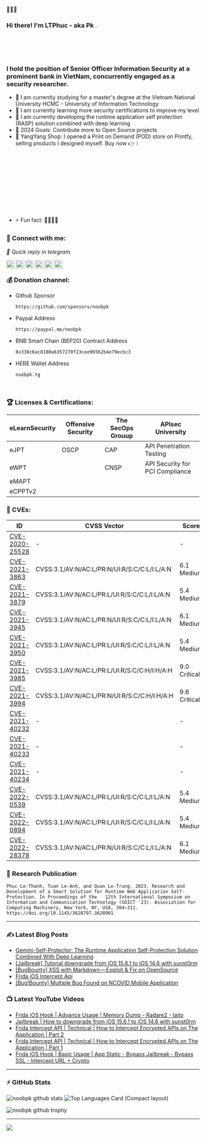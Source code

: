 🚀🚀🚀

### Hi there! I'm LTPhuc - aka Pk <a href="https://noobpk.github.io"><img src="https://media.giphy.com/media/hvRJCLFzcasrR4ia7z/giphy.gif" width="2%"></a>

### I hold the position of Senior Officer Information Security at a prominent bank in VietNam, concurrently engaged as a security researcher.

- 🌱 I am currently studying for a master's degree at the Vietnam National University HCMC - University of Information Technology
- 🌱 I am currently learning more security certifications to improve my level
- 🔭 I am currently developing the runtime application self protection (RASP) solution combined with deep learning
- 🥅 2024 Goals: Contribute more to Open Source projects
- 🛒 YangYang Shop: I opened a Print on Demand (POD) store on Printfy, selling products I designed myself. Buy now 👉 [<img width="5%" src="https://upload.wikimedia.org/wikipedia/commons/e/e2/Printify.png" />][yangyang]
- ⚡ Fun fact: 🤔🤔🤔🤔

### 🔗 Connect with me:

*💬 Quick reply in telegram.*

[<img align="left" alt="noobpk.github.io" width="22px" src="https://upload.wikimedia.org/wikipedia/commons/4/4b/Breezeicons-apps-32-preferences-system-network.svg" />][website]
[<img align="left" alt="noobpk | LinkedIn" width="22px" src="https://raw.githubusercontent.com/rahuldkjain/github-profile-readme-generator/master/src/images/icons/Social/linked-in-alt.svg" />][linkedin]
[<img align="left" alt="noobpk | YouTube" width="22px" src="https://raw.githubusercontent.com/rahuldkjain/github-profile-readme-generator/master/src/images/icons/Social/youtube.svg" />][youtube]
[<img align="left" alt="noobpk | Medium" width="22px" src="https://raw.githubusercontent.com/rahuldkjain/github-profile-readme-generator/master/src/images/icons/Social/medium.svg" />][medium]
[<img align="left" alt="noobpk | Instagram" width="22px" src="https://raw.githubusercontent.com/rahuldkjain/github-profile-readme-generator/master/src/images/icons/Social/instagram.svg" />][instagram]
[<img align="left" alt="noobpk | Telegram" width="22px" src="https://upload.wikimedia.org/wikipedia/commons/8/83/Telegram_2019_Logo.svg"/>][telegram]

<br />

### 💰 Donation channel:

- Github Sponsor
  ```
  https://github.com/sponsors/noobpk
  ```
- Paypal Address
  ```
  https://paypal.me/noobpk
  ```
- BNB Smart Chain (BEP20) Contract Address
  ```
  0x338c6ac8180a6357270f23cee96562b4e79ecbc3
  ```
- HERE Wallet Address
  ```
  noobpk.tg
  ```
<!-- ### Research platforms:

[<img align="left" alt="noobpk | Hackthebox" width="22px" src="https://cdnjs.cloudflare.com/ajax/libs/simple-icons/4.5.0/hackthebox.svg" />][hackthebox]
[<img align="left" alt="noobpk | HackerOne" width="22px" src="https://cdn.jsdelivr.net/npm/simple-icons@3.13.0/icons/hackerone.svg" />][hackerone]
[<img align="left" alt="noobpk | Bugcrowd" width="22px" src="https://raw.githubusercontent.com/noobpk/noobpk.github.io/master/assets/img/bugcrowd.svg" />][bugcrowd]
[<img align="left" alt="noobpk | Huntr" width="22px" src="https://upload.wikimedia.org/wikipedia/commons/4/43/Hacker_behind_PC.svg" />][huntr] -->
<br />

### 🏆 Licenses & Certifications:

|eLearnSecurity|Offensive Security|The SecOps Grouup| APIsec University |
|---|---|---| --- |
|eJPT|OSCP|CAP|API Penetration Testing |
|eWPT|   |CNSP| API Security for PCI Compliance |
|eMAPT|   |   |
|eCPPTv2|   |   |

### 🔎 CVEs:
|ID|CVSS Vector|Score|Product|
|---|---|---|---|
|[CVE-2020-25528](https://nvd.nist.gov/vuln/detail/CVE-2020-25528)|-|-|[Cutephp](https://github.com/CuteNews/cutenews-2.0)|
|[CVE-2021-3863](https://nvd.nist.gov/vuln/detail/CVE-2021-3863)|CVSS:3.1/AV:N/AC:L/PR:N/UI:R/S:C/C:L/I:L/A:N|6.1 Medium|[Snipe-IT](https://github.com/snipe/snipe-it)|
|[CVE-2021-3879](https://nvd.nist.gov/vuln/detail/CVE-2021-3879)|CVSS:3.1/AV:N/AC:L/PR:L/UI:R/S:C/C:L/I:L/A:N|5.4 Medium|[Snipe-IT](https://github.com/snipe/snipe-it)|
|[CVE-2021-3945](https://nvd.nist.gov/vuln/detail/CVE-2021-3945)|CVSS:3.1/AV:N/AC:L/PR:N/UI:R/S:C/C:L/I:L/A:N|6.1 Medium|[Django-Helpdesk](https://github.com/django-helpdesk/django-helpdesk)|
|[CVE-2021-3950](https://nvd.nist.gov/vuln/detail/CVE-2021-3950)|CVSS:3.1/AV:N/AC:L/PR:L/UI:R/S:C/C:L/I:L/A:N|5.4 Medium|[Django-Helpdesk](https://github.com/django-helpdesk/django-helpdesk)|
|[CVE-2021-3985](https://nvd.nist.gov/vuln/detail/CVE-2021-3985)|CVSS:3.1/AV:N/AC:L/PR:L/UI:R/S:C/C:H/I:H/A:H|9.0 Critical|[Kimai2](https://github.com/kevinpapst/kimai2)|
|[CVE-2021-3994](https://nvd.nist.gov/vuln/detail/CVE-2021-3994)|CVSS:3.1/AV:N/AC:L/PR:N/UI:R/S:C/C:H/I:H/A:H|9.6 Critical|[Django-Helpdesk](https://github.com/django-helpdesk/django-helpdesk)|
|[CVE-2021-40232](https://nvd.nist.gov/vuln/detail/CVE-2021-40232)|-|-|[Pluck-CMS](https://github.com/pluck-cms/pluck)|
|[CVE-2021-40233](https://nvd.nist.gov/vuln/detail/CVE-2021-40233)|-|-|[Typi-CMS](https://github.com/TypiCMS)|
|[CVE-2021-40234](https://nvd.nist.gov/vuln/detail/CVE-2021-40234)|-|-|[Typi-CMS](https://github.com/TypiCMS)|
|[CVE-2022-0539](https://nvd.nist.gov/vuln/detail/CVE-2022-0539)|CVSS:3.1/AV:N/AC:L/PR:L/UI:R/S:C/C:L/I:L/A:N|5.4 Medium|[Beanstalk_Console](https://github.com/ptrofimov/beanstalk_console)|
|[CVE-2022-0894](https://nvd.nist.gov/vuln/detail/CVE-2022-0894)|CVSS:3.1/AV:N/AC:L/PR:L/UI:R/S:C/C:L/I:L/A:N|5.4 Medium|[Pimcore](https://github.com/pimcore/pimcore)|
|[CVE-2022-28378](https://nvd.nist.gov/vuln/detail/CVE-2022-28378)|CVSS:3.1/AV:N/AC:L/PR:N/UI:R/S:C/C:L/I:L/A:N|6.1 Medium|[CraftCMS](https://github.com/craftcms/cms)|

### 📃 Research Publication

```Phuc Le-Thanh, Tuan Le-Anh, and Quan Le-Trung. 2023. Research and Development of a Smart Solution for Runtime Web Application Self-Protection. In Proceedings of the   12th International Symposium on Information and Communication Technology (SOICT '23). Association for Computing Machinery, New York, NY, USA, 304–311. https://doi.org/10.1145/3628797.3628901```

---
### :writing_hand: Latest Blog Posts

<!-- BLOG-POST-LIST:START -->
- [Gemini-Self-Protector: The Runtime Application Self-Protection Solution Combined With Deep Learning](https://lethanhphuc-pk.medium.com/gemini-self-protector-the-runtime-application-self-protection-solution-combined-with-deep-learning-712033dbc961?source=rss-f49608fd9825------2)
- [[Jailbreak] Tutorial downgrade from iOS 15.6.1 to iOS 14.6 with sunst0rm](https://lethanhphuc-pk.medium.com/jailbreak-tutorial-downgrade-from-ios-15-6-1-to-ios-14-6-with-sunst0rm-d5626101423b?source=rss-f49608fd9825------2)
- [[BugBounty] XSS with Markdown — Exploit &amp; Fix on OpenSource](https://lethanhphuc-pk.medium.com/bugbounty-xss-with-markdown-exploit-fix-on-opensource-1baecebe9645?source=rss-f49608fd9825------2)
- [Frida iOS Intercept Api](https://lethanhphuc-pk.medium.com/frida-ios-intercept-api-a5c4ef22a093?source=rss-f49608fd9825------2)
- [[Bug!Bounty] Multiple Bug Found on NCOVID Mobile Application](https://lethanhphuc-pk.medium.com/bugbounty-multiple-bug-found-on-ncovid-mobile-application-609fa3468388?source=rss-f49608fd9825------2)
<!-- BLOG-POST-LIST:END -->

### 📺 Latest YouTube Videos

<!-- YOUTUBE:START -->
- [Frida iOS Hook | Advance Usage | Memory Dump - Radare2 - Iaito](https://www.youtube.com/watch?v=nUqE4EYWiEc)
- [Jailbreak | How to downgrade from iOS 15.6.1 to iOS 14.6 with sunst0rm](https://www.youtube.com/watch?v=Qly_uktHuQs)
- [Frida Intercept API | Technical | How to Intercept Encrypted APIs on The Application | Part 2](https://www.youtube.com/watch?v=IojcakLNtrA)
- [Frida Intercept API | Technical | How to Intercept Encrypted APIs on The Application | Part 1](https://www.youtube.com/watch?v=BIB3ma3Tl34)
- [Frida iOS Hook |  Basic Usage | App Static - Bypass Jailbreak - Bypass SSL - Intercept URL + Crypto](https://www.youtube.com/watch?v=nWhKDSzArf8)
<!-- YOUTUBE:END -->
---
### :zap: GitHub Stats
  
![noobpk github stats](https://github-readme-stats.vercel.app/api?username=noobpk&count_private=true&show_icons=true&include_all_commits=true&theme=dark)
![Top Languages Card (Compact layout)](https://github-readme-stats.vercel.app/api/top-langs/?username=noobpk&layout=compact&theme=dark)

![noobpk github trophy](https://github-profile-trophy.vercel.app/?username=noobpk&theme=onedark)

---
![](https://komarev.com/ghpvc/?username=Noobpk&color=red&style=for-the-badge)

[website]: https://noobpk.github.io
[youtube]: https://www.youtube.com/channel/UCpd95cbpE3tkYkwjYA9JQCA
[instagram]: https://www.instagram.com/lethanhphuc.pk/
[linkedin]: https://www.linkedin.com/in/ltp-noobpk
[gists]: https://gist.github.com/noobpk
[gitlab]: https://gitlab.com/noobpk
[medium]: https://medium.com/@lethanhphuc.pk
[huntr]: https://huntr.dev/users/noobpk/
[hackthebox]: https://www.hackthebox.eu/profile/375639
[bugcrowd]: https://bugcrowd.com/noobpk
[hackerone]: https://hackerone.com/noobpk
[telegram]: https://t.me/Noobpk
[yangyang]: https://yangyang.printify.me
